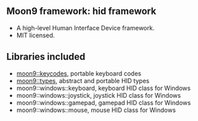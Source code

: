 ## Moon9 framework: hid framework
- A high-level Human Interface Device framework.
- MIT licensed.

## Libraries included
- [moon9::keycodes](https://github.com/r-lyeh/moon9/tree/master/src/moon9/hid/keycodes), portable keyboard codes
- [moon9::types](https://github.com/r-lyeh/moon9/tree/master/src/moon9/hid/types), abstract and portable HID types
- moon9::windows::keyboard, keyboard HID class for Windows
- moon9::windows::joystick, joystick HID class for Windows
- moon9::windows::gamepad, gamepad HID class for Windows
- moon9::windows::mouse, mouse HID class for Windows
